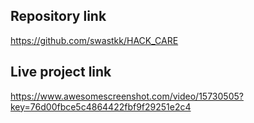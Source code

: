 ## Repository link

https://github.com/swastkk/HACK_CARE

## Live project link

https://www.awesomescreenshot.com/video/15730505?key=76d00fbce5c4864422fbf9f29251e2c4
